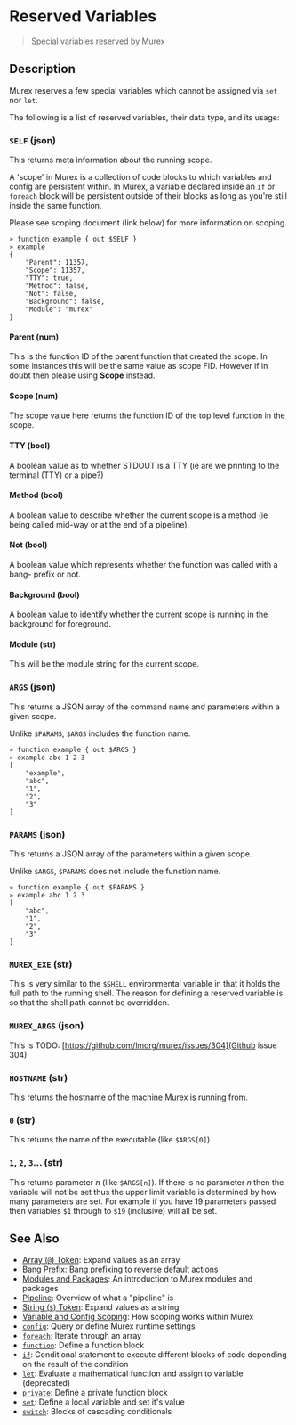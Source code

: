 # Reserved Variables

> Special variables reserved by Murex

## Description

Murex reserves a few special variables which cannot be assigned via `set` nor
`let`.

The following is a list of reserved variables, their data type, and its usage:

### `SELF` (json)

This returns meta information about the running scope.

A 'scope' in Murex is a collection of code blocks to which variables and
config are persistent within. In Murex, a variable declared inside an `if` or
`foreach` block will be persistent outside of their blocks as long as you're
still inside the same function.

Please see scoping document (link below) for more information on scoping.

```
» function example { out $SELF }
» example
{
    "Parent": 11357,
    "Scope": 11357,
    "TTY": true,
    "Method": false,
    "Not": false,
    "Background": false,
    "Module": "murex"
}
```

#### Parent (num)

This is the function ID of the parent function that created the scope. In
some instances this will be the same value as scope FID. However if in doubt
then please using **Scope** instead.

#### Scope (num)

The scope value here returns the function ID of the top level function in the
scope.

#### TTY (bool)

A boolean value as to whether STDOUT is a TTY (ie are we printing to the
terminal (TTY) or a pipe?)

#### Method (bool)

A boolean value to describe whether the current scope is a method (ie being
called mid-way or at the end of a pipeline). 

#### Not (bool)

A boolean value which represents whether the function was called with a bang-
prefix or not.

#### Background (bool)

A boolean value to identify whether the current scope is running in the
background for foreground.

#### Module (str)

This will be the module string for the current scope.

### `ARGS` (json)

This returns a JSON array of the command name and parameters within a given
scope.

Unlike `$PARAMS`, `$ARGS` includes the function name.

```
» function example { out $ARGS }
» example abc 1 2 3
[
    "example",
    "abc",
    "1",
    "2",
    "3"
]
```

### `PARAMS` (json)

This returns a JSON array of the parameters within a given scope.

Unlike `$ARGS`, `$PARAMS` does not include the function name.

```
» function example { out $PARAMS }
» example abc 1 2 3
[
    "abc",
    "1",
    "2",
    "3"
]
```

### `MUREX_EXE` (str)

This is very similar to the `$SHELL` environmental variable in that it holds
the full path to the running shell. The reason for defining a reserved variable
is so that the shell path cannot be overridden.

### `MUREX_ARGS` (json)

This is TODO: [https://github.com/lmorg/murex/issues/304](Github issue 304)

### `HOSTNAME` (str)

This returns the hostname of the machine Murex is running from.

### `0` (str)

This returns the name of the executable (like `$ARGS[0]`)

### `1`, `2`, `3`... (str)

This returns parameter _n_ (like `$ARGS[n]`). If there is no parameter _n_
then the variable will not be set thus the upper limit variable is determined
by how many parameters are set. For example if you have 19 parameters passed
then variables `$1` through to `$19` (inclusive) will all be set.

## See Also

* [Array (`@`) Token](../parser/array.md):
  Expand values as an array
* [Bang Prefix](../user-guide/bang-prefix.md):
  Bang prefixing to reverse default actions
* [Modules and Packages](../user-guide/modules.md):
  An introduction to Murex modules and packages
* [Pipeline](../user-guide/pipeline.md):
  Overview of what a "pipeline" is
* [String (`$`) Token](../parser/string.md):
  Expand values as a string
* [Variable and Config Scoping](../user-guide/scoping.md):
  How scoping works within Murex
* [`config`](../commands/config.md):
  Query or define Murex runtime settings
* [`foreach`](../commands/foreach.md):
  Iterate through an array
* [`function`](../commands/function.md):
  Define a function block
* [`if`](../commands/if.md):
  Conditional statement to execute different blocks of code depending on the result of the condition
* [`let`](../commands/let.md):
  Evaluate a mathematical function and assign to variable (deprecated)
* [`private`](../commands/private.md):
  Define a private function block
* [`set`](../commands/set.md):
  Define a local variable and set it's value
* [`switch`](../commands/switch.md):
  Blocks of cascading conditionals